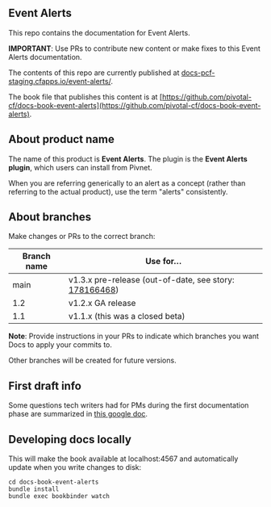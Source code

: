## Event Alerts

This repo contains the documentation for Event Alerts.

**IMPORTANT**: Use PRs to contribute new content or make fixes to this Event Alerts documentation.

The contents of this repo are currently published at [docs-pcf-staging.cfapps.io/event-alerts/](https://docs-pcf-staging.cfapps.io/event-alerts/).

The book file that publishes this content is at [https://github.com/pivotal-cf/docs-book-event-alerts](https://github.com/pivotal-cf/docs-book-event-alerts).

## About product name

The name of this product is **Event Alerts**. The plugin is the **Event Alerts plugin**, which users can install from Pivnet.

When you are referring generically to an alert as a concept (rather than referring to the actual product), use the term "alerts" consistently.

## About branches

Make changes or PRs to the correct branch:

| Branch name | Use for… |
|-------------| ------|
| main        | v1.3.x pre-release (out-of-date, see story: [178166468](https://www.pivotaltracker.com/story/show/178166468))|
| 1.2         | v1.2.x GA release |
| 1.1         | v1.1.x (this was a closed beta)|

**Note**: Provide instructions in your PRs to indicate which branches you want Docs to apply your commits to.


Other branches will be created for future versions.

## First draft info

Some questions tech writers had for PMs during the first documentation phase are summarized in [this google doc](https://docs.google.com/document/d/1aNMSYMR6rs1_gunXoBlC3qq_Uq97mMXWBiJUydGCDHw/edit?usp=sharing).

## Developing docs locally

This will make the book available at localhost:4567 and automatically update when you write changes to disk:

```
cd docs-book-event-alerts
bundle install
bundle exec bookbinder watch

```
